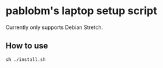 # pablobm's laptop setup script

Currently only supports Debian Stretch.

## How to use

```
sh ./install.sh
```
